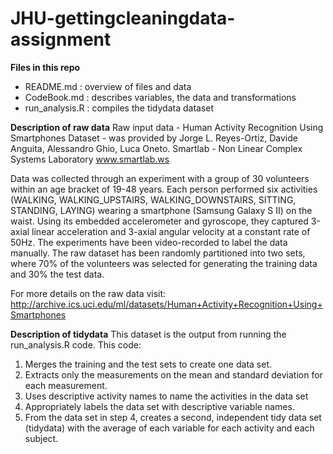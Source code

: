 # JHU-gettingcleaningdata-assignment

**Files in this repo**

- README.md : overview of files and data
- CodeBook.md : describes variables, the data and transformations
- run_analysis.R : compiles the tidydata dataset

**Description of raw data**
Raw input data - Human Activity Recognition Using Smartphones Dataset - was provided by Jorge L. Reyes-Ortiz, Davide Anguita, Alessandro Ghio, Luca Oneto.
Smartlab - Non Linear Complex Systems Laboratory www.smartlab.ws  

Data was collected through an experiment with a group of 30 volunteers within an age bracket of 19-48 years. Each person performed six activities (WALKING, WALKING_UPSTAIRS, WALKING_DOWNSTAIRS, SITTING, STANDING, LAYING) wearing a smartphone (Samsung Galaxy S II) on the waist. Using its embedded accelerometer and gyroscope, they captured 3-axial linear acceleration and 3-axial angular velocity at a constant rate of 50Hz. The experiments have been video-recorded to label the data manually. The raw dataset has been randomly partitioned into two sets, where 70% of the volunteers was selected for generating the training data and 30% the test data.

For more details on the raw data visit: http://archive.ics.uci.edu/ml/datasets/Human+Activity+Recognition+Using+Smartphones

**Description of tidydata**
This dataset is the output from running the run_analysis.R code. This code:
1) Merges the training and the test sets to create one data set.
2) Extracts only the measurements on the mean and standard deviation for each measurement. 
3) Uses descriptive activity names to name the activities in the data set
4) Appropriately labels the data set with descriptive variable names. 
5) From the data set in step 4, creates a second, independent tidy data set (tidydata) with the average of each variable for each activity and each subject.
